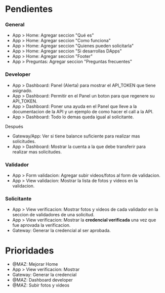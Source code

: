 # Pendientes

### General ###

- App > Home: Agregar seccion "Qué es"
- App > Home: Agregar seccion "Como funciona"
- App > Home: Agregar seccion "Quienes pueden solicitarla"
- App > Home: Agregar seccion "Si desarrollas DApps"
- App > Home: Agregar seccion "Footer"
- App > Preguntas: Agregar seccion "Preguntas frecuentes"

###  Developer

- App > Dashboard: Panel (Alerta) para mostrar el API_TOKEN que tiene asignado.
- App > Dashboard: Permitir en el Panel un boton para que regenere su API_TOKEN.
- App > Dashboard: Poner una ayuda en el Panel que lleve a la documentacion de la API y un ejemplo de como hacer el call a la API.
- App > Dashboard: Todo lo demas queda igual al solicitante.

Después

- Gateway/App: Ver si tiene balance suficiente para realizar mas solicitudes.
- App > Dashboard: Mostrar la cuenta a la que debe transferir para realizar mas solicitudes.

### Validador ###

- App > Form validacion: Agregar subir videos/fotos al form de validacion.
- App > View validacion: Mostrar la lista de fotos y videos en la validacion.

### Solicitante ###

- App > View verificacion: Mostrar fotos y videos de cada validador en la seccion de validadores de una solicitud.
- App > View verificacion: Mostrar la **credencial verificada** una vez que fue aprovada la verificacion.
- Gateway: Generar la credencial al ser aprobada.

# Prioridades

- @MAZ: Mejorar Home
- App > View verificacion: Mostrar
- Gateway: Generar la credencial 
- @MAZ: Dashboard developer
- @MAZ: Subir fotos y videos
